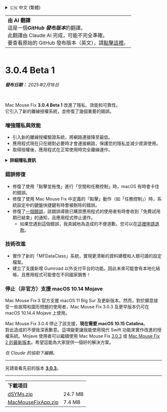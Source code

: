 <details>
<summary>🇨🇳 中文 (繁體)</summary>

[🇬🇧 English (GitHub)](https://github.com/noah-nuebling/mac-mouse-fix/releases/tag/3.0.4-Beta-1)\
[🇦🇩 Català](https://redirect.macmousefix.com/?target=mmf-release&tag=3.0.4-Beta-1&locale=ca)\
[🇩🇪 Deutsch](https://redirect.macmousefix.com/?target=mmf-release&tag=3.0.4-Beta-1&locale=de)\
[🇪🇸 Español](https://redirect.macmousefix.com/?target=mmf-release&tag=3.0.4-Beta-1&locale=es)\
[🇫🇷 Français](https://redirect.macmousefix.com/?target=mmf-release&tag=3.0.4-Beta-1&locale=fr)\
[🇮🇩 Indonesia](https://redirect.macmousefix.com/?target=mmf-release&tag=3.0.4-Beta-1&locale=id)\
[🇮🇹 Italiano](https://redirect.macmousefix.com/?target=mmf-release&tag=3.0.4-Beta-1&locale=it)\
[🇭🇺 Magyar](https://redirect.macmousefix.com/?target=mmf-release&tag=3.0.4-Beta-1&locale=hu)\
[🇳🇱 Nederlands](https://redirect.macmousefix.com/?target=mmf-release&tag=3.0.4-Beta-1&locale=nl)\
[🇵🇱 Polski](https://redirect.macmousefix.com/?target=mmf-release&tag=3.0.4-Beta-1&locale=pl)\
[🇧🇷 Português (Brasil)](https://redirect.macmousefix.com/?target=mmf-release&tag=3.0.4-Beta-1&locale=pt-BR)\
[🇵🇹 Português (Portugal)](https://redirect.macmousefix.com/?target=mmf-release&tag=3.0.4-Beta-1&locale=pt-PT)\
[🇷🇴 Română](https://redirect.macmousefix.com/?target=mmf-release&tag=3.0.4-Beta-1&locale=ro)\
[🇸🇪 Svenska](https://redirect.macmousefix.com/?target=mmf-release&tag=3.0.4-Beta-1&locale=sv)\
[🇻🇳 Tiếng Việt](https://redirect.macmousefix.com/?target=mmf-release&tag=3.0.4-Beta-1&locale=vi)\
[🇹🇷 Türkçe](https://redirect.macmousefix.com/?target=mmf-release&tag=3.0.4-Beta-1&locale=tr)\
[🇨🇿 Čeština](https://redirect.macmousefix.com/?target=mmf-release&tag=3.0.4-Beta-1&locale=cs)\
[🇬🇷 Ελληνικά](https://redirect.macmousefix.com/?target=mmf-release&tag=3.0.4-Beta-1&locale=el)\
[🇷🇺 Русский](https://redirect.macmousefix.com/?target=mmf-release&tag=3.0.4-Beta-1&locale=ru)\
[🇺🇦 Українська](https://redirect.macmousefix.com/?target=mmf-release&tag=3.0.4-Beta-1&locale=uk)\
[🇮🇱 עברית](https://redirect.macmousefix.com/?target=mmf-release&tag=3.0.4-Beta-1&locale=he)\
[🇸🇦 العربية](https://redirect.macmousefix.com/?target=mmf-release&tag=3.0.4-Beta-1&locale=ar)\
[🇮🇳 हिन्दी](https://redirect.macmousefix.com/?target=mmf-release&tag=3.0.4-Beta-1&locale=hi)\
[🇹🇭 ไทย](https://redirect.macmousefix.com/?target=mmf-release&tag=3.0.4-Beta-1&locale=th)\
[🇨🇳 中文 (简体)](https://redirect.macmousefix.com/?target=mmf-release&tag=3.0.4-Beta-1&locale=zh-Hans)\
**🇨🇳 中文 (繁體)**\
[🇭🇰 中文（香港)](https://redirect.macmousefix.com/?target=mmf-release&tag=3.0.4-Beta-1&locale=zh-HK)\
[🇯🇵 日本語](https://redirect.macmousefix.com/?target=mmf-release&tag=3.0.4-Beta-1&locale=ja)\
[🇰🇷 한국어](https://redirect.macmousefix.com/?target=mmf-release&tag=3.0.4-Beta-1&locale=ko)\
[Help translate Mac Mouse Fix to different languages!](https://github.com/noah-nuebling/mac-mouse-fix/discussions/731)
</details>
<table align=><td>
<b>由 AI 翻譯</b><br>
這是一個<b><em>GitHub 發布版本</em></b>的翻譯。<br>
此翻譯由 Claude AI 完成，可能不完全準確。<br>
要查看原始的 GitHub 發布版本（英文），請<a href="https://github.com/noah-nuebling/mac-mouse-fix/releases/tag/3.0.4-Beta-1">點擊這裡</a>。
</td></table>

<table></table>

# 3.0.4 Beta 1
***發布日期：** 2025年2月18日*

<br>

Mac Mouse Fix **3.0.4 Beta 1** 改進了隱私、效能和可靠性。\
它引入了新的離線授權系統，並修復了幾個重要的錯誤。

### 增強隱私與效能

- 引入新的離線授權驗證系統，將網路連接降至最低。
- 應用程式現在只在絕對必要時才會連接網路，保護您的隱私並減少資源使用。
- 取得授權後，應用程式在正常使用時完全離線運作。

<details>
<summary><b>詳細隱私資訊</b></summary>
先前版本在每次啟動時都會線上驗證授權，這可能導致連接記錄被第三方伺服器（GitHub 和 Gumroad）儲存。新系統消除了不必要的連接 – 在初次授權啟用後，只有在本地授權資料損壞時才會連接網路。
<br><br>
雖然我個人從未記錄任何使用者行為，但先前的系統理論上允許第三方伺服器記錄 IP 位址和連接時間。Gumroad 也可能記錄您的授權金鑰，並可能將其與您購買 Mac Mouse Fix 時提供的個人資訊相關聯。
<br><br>
在建立原始授權系統時，我並未考慮這些細微的隱私問題，但現在，Mac Mouse Fix 已盡可能做到私密且不需要網路連接！
<br><br>
另請參閱 <a href=https://gumroad.com/privacy>Gumroad 的隱私政策</a>和我的這則 <a href=https://github.com/noah-nuebling/mac-mouse-fix/issues/976#issuecomment-2140955801>GitHub 評論</a>。

</details>

### 錯誤修復

- 修復了使用「點擊並拖曳」進行「空間和任務控制」時，macOS 有時會卡住的錯誤。
- 修復了使用 Mac Mouse Fix 中定義的「點擊」動作（如「任務控制」）時，系統設定中的鍵盤快捷鍵有時會被刪除的錯誤。
- 修復了[一個錯誤](https://github.com/noah-nuebling/mac-mouse-fix/issues?q=state%3Aopen%20label%3A%22%27Free%20days%20are%20over%27%20bug%22)，該錯誤導致已購買應用程式的使用者有時會收到「免費試用期已結束」的通知，且應用程式停止運作。
    - 如果您遇到這個錯誤，我真誠地為造成的不便道歉。您可以在[這裡申請退款](https://redirect.macmousefix.com/?message=&target=mmf-apply-for-refund)。

### 技術改進

- 實作了新的「MFDataClass」系統，實現更清晰的資料建模和人類可讀的設定檔案。
- 建立了支援新增 Gumroad 以外支付平台的功能。因此未來可能會有本地化結帳，且應用程式可能會在不同國家銷售！

### 停止（非官方）支援 macOS 10.14 Mojave

Mac Mouse Fix 3 官方支援 macOS 11 Big Sur 及更新版本。然而，對於願意接受一些故障和圖形問題的使用者，Mac Mouse Fix 3.0.3 及更早版本仍可在 macOS 10.14.4 Mojave 上使用。

Mac Mouse Fix 3.0.4 停止了該支援，**現在需要 macOS 10.15 Catalina**。\
對此造成的不便我深表歉意。這項變更讓我能使用現代 Swift 功能來實作改進的授權系統。Mojave 使用者可以繼續使用 Mac Mouse Fix [3.0.3](https://github.com/noah-nuebling/mac-mouse-fix/releases/tag/3.0.3) 或 [Mac Mouse Fix 2 的最新版本](https://redirect.macmousefix.com/?target=mmf2-latest)。希望這能為大家提供一個好的解決方案。

*在 Claude 的協助下編輯。*

---

另請查看先前的版本 [**3.0.3**](https://github.com/noah-nuebling/mac-mouse-fix/releases/tag/3.0.3)。

---

<table align="start">
<tr>
    <td colspan=2>
        <b>下載項目</b>
    </td>
</tr>
<tr>
    <td><a href="https://github.com/noah-nuebling/mac-mouse-fix/releases/download/3.0.4-Beta-1/dSYMs.zip">dSYMs.zip</a></td>
    <td>24.7 MB</td>
</tr>
<tr>
    <td><a href="https://github.com/noah-nuebling/mac-mouse-fix/releases/download/3.0.4-Beta-1/MacMouseFixApp.zip">MacMouseFixApp.zip</a></td>
    <td>7.4 MB</td>
</tr>
</table>